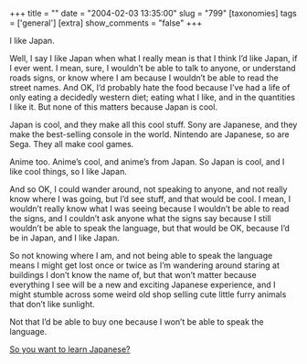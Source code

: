 +++
title = ""
date = "2004-02-03 13:35:00"
slug = "799"
[taxonomies]
tags = ['general']
[extra]
show_comments = "false"
+++

I like Japan.

Well, I say I like Japan when what I really mean is that I think I’d like Japan, if I ever went. I mean, sure, I wouldn’t be able to talk to anyone, or understand roads signs, or know where I am because I wouldn’t be able to read the street names. And OK, I’d probably hate the food because I’ve had a life of only eating a decidedly western diet; eating what I like, and in the quantities I like it. But none of this matters because Japan is cool.

Japan is cool, and they make all this cool stuff. Sony are Japanese, and they make the best-selling console in the world. Nintendo are Japanese, so are Sega. They all make cool games.

Anime too. Anime’s cool, and anime’s from Japan. So Japan is cool, and I like cool things, so I like Japan.

And so OK, I could wander around, not speaking to anyone, and not really know where I was going, but I’d see stuff, and that would be cool. I mean, I wouldn’t really know what I was seeing because I wouldn’t be able to read the signs, and I couldn’t ask anyone what the signs say because I still wouldn’t be able to speak the language, but that would be OK, because I’d be in Japan, and I like Japan.

So not knowing where I am, and not being able to speak the language means I might get lost once or twice as I’m wandering around staring at buildings I don’t know the name of, but that won’t matter because everything I see will be a new and exciting Japanese experience, and I might stumble across some weird old shop selling cute little furry animals that don’t like sunlight.

Not that I’d be able to buy one because I won’t be able to speak the language.

[So you want to learn Japanese?](http://www-unix.oit.umass.edu/~thoureau/japanese.html)
